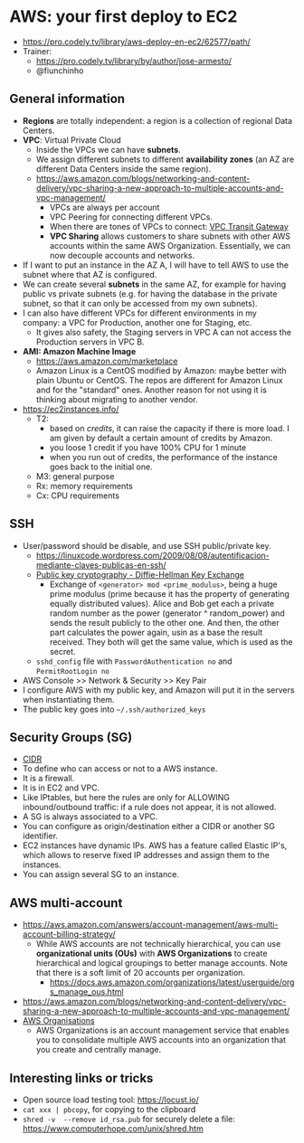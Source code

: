 # AWS: your first deploy to EC2

* https://pro.codely.tv/library/aws-deploy-en-ec2/62577/path/
* Trainer: 
    - https://pro.codely.tv/library/by/author/jose-armesto/
    - @fiunchinho
    
    
## General information
* **Regions** are totally independent: a region is a collection of regional Data Centers.
* **VPC**: Virtual Private Cloud
  - Inside the VPCs we can have **subnets**.
  - We assign different subnets to different **availability zones** (an AZ are different Data Centers inside the same region).
  - https://aws.amazon.com/blogs/networking-and-content-delivery/vpc-sharing-a-new-approach-to-multiple-accounts-and-vpc-management/
    - VPCs are always per account
    - VPC Peering for connecting different VPCs.
    - When there are tones of VPCs to connect: [VPC Transit Gateway](https://aws.amazon.com/transit-gateway/)
    - **VPC Sharing** allows customers to share subnets with other AWS accounts within the same AWS Organization. Essentially, we can now decouple accounts and networks.
* If I want to put an instance in the AZ A, I will have to tell AWS to use the subnet where that AZ is configured.
* We can create several **subnets** in the same AZ, for example for having public vs private subnets (e.g. for having the database in the private subnet, so that it can only be accessed from my own subnets).
* I can also have different VPCs for different environments in my company: a VPC for Production, another one for Staging, etc.
    - It gives also safety, the Staging servers in VPC A can not access the Production servers in VPC B.
* **AMI: Amazon Machine Image**
    - https://aws.amazon.com/marketplace
    - Amazon Linux is a CentOS modified by Amazon: maybe better with plain Ubuntu or CentOS. The repos are different for Amazon Linux and for the "standard" ones. Another reason for not using it is thinking about migrating to another vendor.
* https://ec2instances.info/   
    * T2: 
        - based on *credits*, it can raise the capacity if there is more load. I am given by default a certain amount of credits by Amazon.
        - you loose 1 credit if you have 100% CPU for 1 minute
        - when you run out of credits, the performance of the instance goes back to the initial one.
    * M3: general purpose
    * Rx: memory requirements
    * Cx: CPU requirements


## SSH
* User/password should be disable, and use SSH public/private key.
    - https://linuxcode.wordpress.com/2009/08/08/autentificacion-mediante-claves-publicas-en-ssh/
    - [Public key cryptography - Diffie-Hellman Key Exchange](https://www.youtube.com/watch?v=YEBfamv-_do)
        - Exchange of `<generator> mod <prime_modulus>`, being a huge prime modulus (prime because it has the property of generating equally distributed values). Alice and Bob get each a private random number as the power (generator ^ random_power) and sends the result publicly to the other one. And then, the other part calculates the power again, usin as a base the result received. They both will get the same value, which is used as the secret.
    * `sshd_config` file with `PasswordAuthentication no` and `PermitRootLogin no`
* AWS Console >> Network & Security >> Key Pair
* I configure AWS with my public key, and Amazon will put it in the servers when instantiating them.
* The public key goes into `~/.ssh/authorized_keys`

## Security Groups (SG)
* [CIDR](https://blog.soporteti.net/que-es-el-cidr-subnetting-o-subneteo-parte-3/)
* To define who can access or not to a AWS instance.
* It is a firewall.
* It is in EC2 and VPC.
* Like IPtables, but here the rules are only for ALLOWING inbound/outbound traffic: if a rule does not appear, it is not allowed.
* A SG is always associated to a VPC.
* You can configure as origin/destination either a CIDR or another SG identifier.
* EC2 instances have dynamic IPs. AWS has a feature called Elastic IP's, which allows to reserve fixed IP addresses and assign them to the instances.
* You can assign several SG to an instance.

 
##  AWS multi-account
* https://aws.amazon.com/answers/account-management/aws-multi-account-billing-strategy/
    - While AWS accounts are not technically hierarchical, you can use **organizational units (OUs)** with **AWS Organizations** to create hierarchical and logical groupings to better manage accounts. Note that there is a soft limit of 20 accounts per organization.
        - https://docs.aws.amazon.com/organizations/latest/userguide/orgs_manage_ous.html
* https://aws.amazon.com/blogs/networking-and-content-delivery/vpc-sharing-a-new-approach-to-multiple-accounts-and-vpc-management/
* [AWS Organisations](https://docs.aws.amazon.com/organizations/latest/userguide/orgs_introduction.html)
    - AWS Organizations is an account management service that enables you to consolidate multiple AWS accounts into an organization that you create and centrally manage. 
  
  
## Interesting links or tricks
* Open source load testing tool: https://locust.io/    
* `cat xxx | pbcopy`, for copying to the clipboard
* `shred -v  --remove id_rsa.pub` for securely delete a file: https://www.computerhope.com/unix/shred.htm
